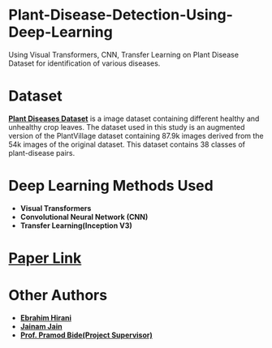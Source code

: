 # Plant-Disease-Detection-Using-Deep-Learning
Using Visual Transformers, CNN, Transfer Learning on Plant Disease Dataset for identification of various diseases. 

# Dataset 
**[Plant Diseases Dataset](https://www.kaggle.com/vipoooool/new-plant-diseases-dataset)** is a image dataset containing different healthy and unhealthy crop leaves. The dataset used in this study is an augmented version of the PlantVillage dataset containing 87.9k images derived from the 54k images of the original dataset. This dataset contains 38 classes of plant-disease pairs. 

# Deep Learning Methods Used
 * **Visual Transformers**
 * **Convolutional Neural Network (CNN)**
 * **Transfer Learning(Inception V3)**

# [Paper Link](https://ieeexplore.ieee.org/document/9417910)

# Other Authors
* **[Ebrahim Hirani](https://github.com/EbsHirani)**
* **[Jainam Jain](https://github.com/jjain0811)**
* **[Prof. Pramod Bide(Project Supervisor)](https://comp.spit.ac.in/faculty/prof-pramod-bide/)**
 
